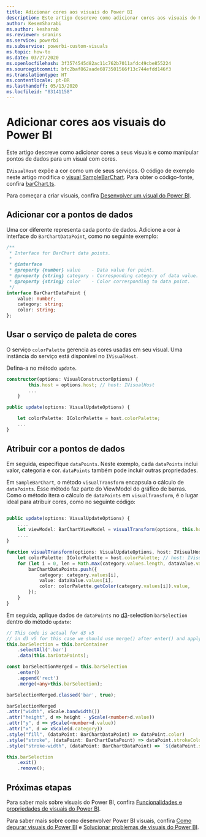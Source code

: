 ```yaml
---
title: Adicionar cores aos visuais do Power BI
description: Este artigo descreve como adicionar cores aos visuais do Power BI e como manipular pontos de dados para um visual com cores.
author: KesemSharabi
ms.author: kesharab
ms.reviewer: sranins
ms.service: powerbi
ms.subservice: powerbi-custom-visuals
ms.topic: how-to
ms.date: 03/27/2020
ms.openlocfilehash: 3f3574545d82ac11c762b7011afdc49cbe855224
ms.sourcegitcommit: bfc2baf862aade6873501566f13c744efdd146f3
ms.translationtype: HT
ms.contentlocale: pt-BR
ms.lasthandoff: 05/13/2020
ms.locfileid: "83141158"
---
```

# <a name="add-colors-to-your-power-bi-visuals"></a>Adicionar cores aos visuais do Power BI

Este artigo descreve como adicionar cores a seus visuais e como manipular pontos de dados para um visual com cores.

`IVisualHost` expõe a cor como um de seus serviços.
O código de exemplo neste artigo modifica o [visual SampleBarChart](https://github.com/microsoft/PowerBI-visuals-sampleBarChart).
Para obter o código-fonte, confira [barChart.ts](https://github.com/microsoft/PowerBI-visuals-sampleBarChart/blob/master/src/barChart.ts).

Para começar a criar visuais, confira [Desenvolver um visual do Power BI](custom-visual-develop-tutorial.md).

## <a name="add-color-to-data-points"></a>Adicionar cor a pontos de dados

Uma cor diferente representa cada ponto de dados.
Adicione a cor à interface do `BarChartDataPoint`, como no seguinte exemplo:

```typescript
/**
 * Interface for BarChart data points.
 *
 * @interface
 * @property {number} value    - Data value for point.
 * @property {string} category - Corresponding category of data value.
 * @property {string} color    - Color corresponding to data point.
 */
interface BarChartDataPoint {
    value: number;
    category: string;
    color: string;
};
```

## <a name="use-the-color-palette-service"></a>Usar o serviço de paleta de cores

O serviço `colorPalette` gerencia as cores usadas em seu visual.
Uma instância do serviço está disponível no `IVisualHost`.

Defina-a no método `update`.

```typescript
constructor(options: VisualConstructorOptions) {
        this.host = options.host; // host: IVisualHost
        ...
    }

public update(options: VisualUpdateOptions) {

    let colorPalette: IColorPalette = host.colorPalette;
    ...
}
```

## <a name="assigning-color-to-data-points"></a>Atribuir cor a pontos de dados

Em seguida, especifique `dataPoints`.
Neste exemplo, cada `dataPoints` inclui valor, categoria e cor.
`dataPoints` também pode incluir outras propriedades.

Em `SampleBarChart`, o método `visualTransform` encapsula o cálculo de `dataPoints`.
Esse método faz parte do ViewModel do gráfico de barras.
Como o método itera o cálculo de `dataPoints` em `visualTransform`, é o lugar ideal para atribuir cores, como no seguinte código:

```typescript

public update(options: VisualUpdateOptions) {
    ....
    let viewModel: BarChartViewModel = visualTransform(options, this.host);
    ....
}

function visualTransform(options: VisualUpdateOptions, host: IVisualHost): BarChartViewModel {
    let colorPalette: IColorPalette = host.colorPalette; // host: IVisualHost
    for (let i = 0, len = Math.max(category.values.length, dataValue.values.length); i < len; i++) {
        barChartDataPoints.push({
            category: category.values[i],
            value: dataValue.values[i],
            color: colorPalette.getColor(category.values[i]).value,
        });
    }
}
```

Em seguida, aplique dados de `dataPoints` no [d3](https://d3js.org/)-selection `barSelection` dentro do método `update`:

```typescript
// This code is actual for d3 v5
// in d3 v5 for this case we should use merge() after enter() and apply changes on barSelectionMerged
this.barSelection = this.barContainer
    .selectAll('.bar')
    .data(this.barDataPoints);

const barSelectionMerged = this.barSelection
    .enter()
    .append('rect')
    .merge(<any>this.barSelection);

barSelectionMerged.classed('bar', true);

barSelectionMerged
.attr("width", xScale.bandwidth())
.attr("height", d => height - yScale(<number>d.value))
.attr("y", d => yScale(<number>d.value))
.attr("x", d => xScale(d.category))
.style("fill", (dataPoint: BarChartDataPoint) => dataPoint.color)
.style("stroke", (dataPoint: BarChartDataPoint) => dataPoint.strokeColor)
.style("stroke-width", (dataPoint: BarChartDataPoint) => `${dataPoint.strokeWidth}px`);

this.barSelection
    .exit()
    .remove();
```

## <a name="next-steps"></a>Próximas etapas

Para saber mais sobre visuais do Power BI, confira [Funcionalidades e propriedades de visuais do Power BI](capabilities.md).

Para saber mais sobre como desenvolver Power BI visuais, confira [Como depurar visuais do Power BI](visuals-how-to-debug.md) e [Solucionar problemas de visuais do Power BI](power-bi-custom-visuals-troubleshoot.md).
